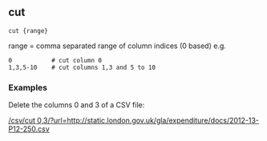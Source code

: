 ## cut

    cut {range}

range = comma separated range of column indices (0 based) e.g.

    0           # cut column 0
    1,3,5-10    # cut columns 1,3 and 5 to 10

### Examples

Delete the columns 0 and 3 of a CSV file:

<a href="/csv/cut%200,3/?url=http://static.london.gov.uk/gla/expenditure/docs/2012-13-P12-250.csv&">/csv/cut 0,3/?url=http://static.london.gov.uk/gla/expenditure/docs/2012-13-P12-250.csv</a>

